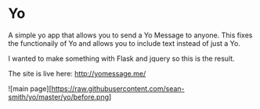 Yo
==

A simple yo app that allows you to send a Yo Message to anyone. This fixes the functionaily of Yo and allows you to include text instead of just a Yo.

I wanted to make something with Flask and jquery so this is the result.

The site is live here: http://yomessage.me/

![main page][https://raw.githubusercontent.com/sean-smith/yo/master/yo/before.png]
